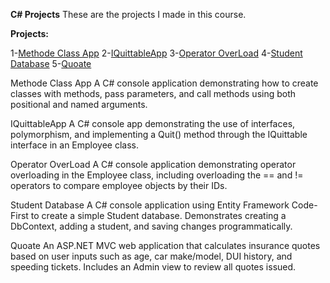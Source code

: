 **C# Projects**
These are the projects I made in this course.

**Projects:**

1-[Methode Class App](https://github.com/khalilo91/C-and-.NET-Framework-Part-2/blob/main/MethodClassApp.cs)
2-[IQuittableApp](https://github.com/khalilo91/C-and-.NET-Framework-Part-2/blob/main/IQuittableApp.cs)
3-[Operator OverLoad](https://github.com/khalilo91/C-and-.NET-Framework-Part-2/blob/main/EmployeeOperatorOverload.cs)
4-[Student Database](https://github.com/khalilo91/C-and-.NET-Framework-Part-2/tree/main/Final%20Assignment%20Submission)
5-[Quoate](https://github.com/khalilo91/C-and-.NET-Framework-Part-2/blob/main/Assignment%20Part%204/Controllers/InsureeController.cs)


Methode Class App
A C# console application demonstrating how to create classes with methods, pass parameters, and call methods using both positional and named arguments.

IQuittableApp
A C# console app demonstrating the use of interfaces, polymorphism, and implementing a Quit() method through the IQuittable interface in an Employee class.

Operator OverLoad
A C# console application demonstrating operator overloading in the Employee class, including overloading the == and != operators to compare employee objects by their IDs.

Student Database
A C# console application using Entity Framework Code-First to create a simple Student database. Demonstrates creating a DbContext, adding a student, and saving changes programmatically.

Quoate
An ASP.NET MVC web application that calculates insurance quotes based on user inputs such as age, car make/model, DUI history, and speeding tickets. Includes an Admin view to review all quotes issued.
